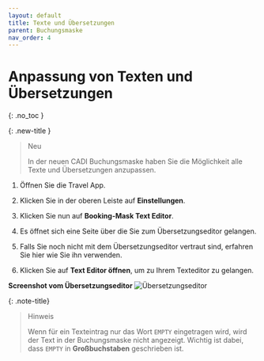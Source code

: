 ```yaml
---
layout: default
title: Texte und Übersetzungen
parent: Buchungsmaske
nav_order: 4
---
```


# Anpassung von Texten und Übersetzungen
{: .no_toc }

<!--
## Inhaltsverzeichnis
{: .no_toc .text-delta }

1. TOC
{:toc}
-->

{: .new-title }
> Neu
>
> In der neuen CADI Buchungsmaske haben Sie die Möglichkeit alle Texte und Übersetzungen anzupassen.


1. Öffnen Sie die Travel App.

2. Klicken Sie in der oberen Leiste auf **Einstellungen**.
    
3. Klicken Sie nun auf **Booking-Mask Text Editor**.

4. Es öffnet sich eine Seite über die Sie zum Übersetzungseditor gelangen.

5. Falls Sie noch nicht mit dem Übersetzungseditor vertraut sind, erfahren Sie hier wie Sie ihn verwenden.

6. Klicken Sie auf **Text Editor öffnen**, um zu Ihrem Texteditor zu gelangen.

**Screenshot vom Übersetzungseditor**
![Übersetzungseditor](/CADI-Documentation/img/screenshot3.png)

{: .note-title}
> Hinweis
>
> Wenn für ein Texteintrag nur das Wort `EMPTY` eingetragen wird, wird der Text in der Buchungsmaske nicht angezeigt. Wichtig ist dabei, dass `EMPTY` in **Großbuchstaben** geschrieben ist.